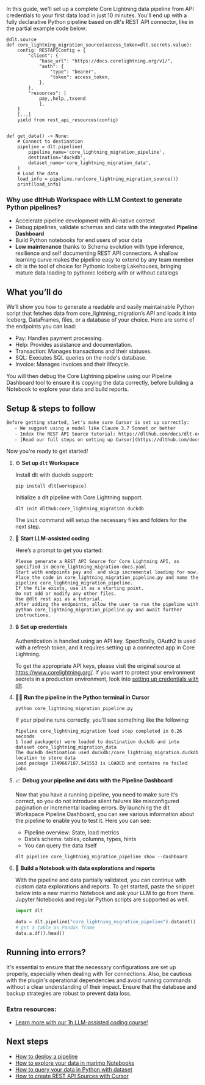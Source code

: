In this guide, we'll set up a complete Core Lightning data pipeline from API credentials to your first data load in just 10 minutes. You'll end up with a fully declarative Python pipeline based on dlt's REST API connector, like in the partial example code below:

```python-outcome
@dlt.source
def core_lightning_migration_source(access_token=dlt.secrets.value):
    config: RESTAPIConfig = {
        "client": {
            "base_url": "https://docs.corelightning.org/v1/",
            "auth": {
                "type": "bearer",
                "token": access_token,
            },
        },
        "resources": [
            pay,,help,,txsend
            ],
    }
    [...]
    yield from rest_api_resources(config)


def get_data() -> None:
    # Connect to destination
    pipeline = dlt.pipeline(
        pipeline_name='core_lightning_migration_pipeline',
        destination='duckdb',
        dataset_name='core_lightning_migration_data', 
    )
    # Load the data
    load_info = pipeline.run(core_lightning_migration_source())
    print(load_info) 
```

### Why use dltHub Workspace with LLM Context to generate Python pipelines?

- Accelerate pipeline development with AI-native context
- Debug pipelines, validate schemas and data with the integrated **Pipeline Dashboard**
- Build Python notebooks for end users of your data
- **Low maintenance** thanks to Schema evolution with type inference, resilience and self documenting REST API connectors. A shallow learning curve makes the pipeline easy to extend by any team member
- dlt is the tool of choice for Pythonic Iceberg Lakehouses, bringing mature data loading to pythonic Iceberg with or without catalogs

## What you’ll do

We’ll show you how to generate a readable and easily maintainable Python script that fetches data from core_lightning_migration’s API and loads it into Iceberg, DataFrames, files, or a database of your choice. Here are some of the endpoints you can load:

- Pay: Handles payment processing.
- Help: Provides assistance and documentation.
- Transaction: Manages transactions and their statuses.
- SQL: Executes SQL queries on the node's database.
- Invoice: Manages invoices and their lifecycle.

You will then debug the Core Lightning pipeline using our Pipeline Dashboard tool to ensure it is copying the data correctly, before building a Notebook to explore your data and build reports.

## Setup & steps to follow

```default
Before getting started, let's make sure Cursor is set up correctly:
   - We suggest using a model like Claude 3.7 Sonnet or better
   - Index the REST API Source tutorial: https://dlthub.com/docs/dlt-ecosystem/verified-sources/rest_api/ and add it to context as **@dlt rest api**
   - [Read our full steps on setting up Cursor](https://dlthub.com/docs/dlt-ecosystem/llm-tooling/cursor-restapi#23-configuring-cursor-with-documentation)
```

Now you're ready to get started!

1. ⚙️ **Set up `dlt` Workspace**
    
    Install dlt with duckdb support:
    ```shell
    pip install dlt[workspace]
    ```

    Initialize a dlt pipeline with Core Lightning support.
    ```shell
    dlt init dlthub:core_lightning_migration duckdb
    ```

    The `init` command will setup the necessary files and folders for the next step.
    
2. 🤠 **Start LLM-assisted coding**
    
    Here’s a prompt to get you started:
    
    ```prompt
    Please generate a REST API Source for Core Lightning API, as specified in @core_lightning_migration-docs.yaml 
    Start with endpoints pay and  and skip incremental loading for now. 
    Place the code in core_lightning_migration_pipeline.py and name the pipeline core_lightning_migration_pipeline. 
    If the file exists, use it as a starting point. 
    Do not add or modify any other files. 
    Use @dlt rest api as a tutorial. 
    After adding the endpoints, allow the user to run the pipeline with python core_lightning_migration_pipeline.py and await further instructions.
    ```

    
3. 🔒 **Set up credentials** 
    
    Authentication is handled using an API key. Specifically, OAuth2 is used with a refresh token, and it requires setting up a connected app in Core Lightning.
    
    To get the appropriate API keys, please visit the original source at https://www.corelightning.org/.
    If you want to protect your environment secrets in a production environment, look into [setting up credentials with dlt](https://dlthub.com/docs/walkthroughs/add_credentials).
    
4. 🏃‍♀️ **Run the pipeline in the Python terminal in Cursor**
    
    ```shell
    python core_lightning_migration_pipeline.py
    ```
    
    If your pipeline runs correctly, you’ll see something like the following:
    
    ```shell
    Pipeline core_lightning_migration load step completed in 0.26 seconds
    1 load package(s) were loaded to destination duckdb and into dataset core_lightning_migration_data
    The duckdb destination used duckdb:/core_lightning_migration.duckdb location to store data
    Load package 1749667187.541553 is LOADED and contains no failed jobs
    ```
    
5. 📈 **Debug your pipeline and data with the Pipeline Dashboard**

    Now that you have a running pipeline, you need to make sure it’s correct, so you do not introduce silent failures like misconfigured pagination or incremental loading errors. By launching the dlt Workspace Pipeline Dashboard, you can see various information about the pipeline to enable you to test it. Here you can see:
    - Pipeline overview: State, load metrics
    - Data’s schema: tables, columns, types, hints
    - You can query the data itself
    
    ```shell
    dlt pipeline core_lightning_migration_pipeline show --dashboard
    ```
    
6. 🐍 **Build a Notebook with data explorations and reports**

    With the pipeline and data partially validated, you can continue with custom data explorations and reports. To get started, paste the snippet below into a new marimo Notebook and ask your LLM to go from there. Jupyter Notebooks and regular Python scripts are supported as well.

    
    ```python
    import dlt

   data = dlt.pipeline("core_lightning_migration_pipeline").dataset()
   # get a table as Pandas frame
   data.a.df().head()
    ```

## Running into errors?

It's essential to ensure that the necessary configurations are set up properly, especially when dealing with Tor connections. Also, be cautious with the plugin's operational dependencies and avoid running commands without a clear understanding of their impact. Ensure that the database and backup strategies are robust to prevent data loss.

### Extra resources:

- [Learn more with our 1h LLM-assisted coding course!](https://www.youtube.com/watch?v=GGid70rnJuM)

## Next steps

- [How to deploy a pipeline](https://dlthub.com/docs/walkthroughs/deploy-a-pipeline)
- [How to explore your data in marimo Notebooks](https://dlthub.com/docs/general-usage/dataset-access/marimo)
- [How to query your data in Python with dataset](https://dlthub.com/docs/general-usage/dataset-access/dataset)
- [How to create REST API Sources with Cursor](https://dlthub.com/docs/dlt-ecosystem/llm-tooling/cursor-restapi)